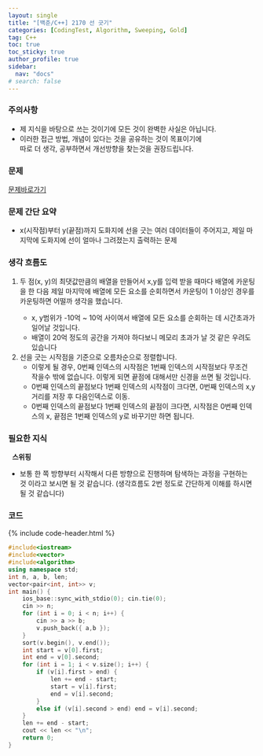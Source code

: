 ```yaml
---
layout: single
title: "[백준/C++] 2170 선 긋기"
categories: [CodingTest, Algorithm, Sweeping, Gold]
tag: C++
toc: true
toc_sticky: true
author_profile: true
sidebar:
  nav: "docs"
# search: false
---
```


### 주의사항
<div class="notice--warning">
  <ul>
      <li>제 지식을 바탕으로 쓰는 것이기에 모든 것이 완벽한 사실은 아닙니다.</li>
      <li>이러한 접근 방법, 개념이 있다는 것을 공유하는 것이 목표이기에<br /> 따로 더 생각, 공부하면서 개선방향을 찾는것을 권장드립니다.</li>
  </ul>
</div>

### 문제
[문제바로가기](https://www.acmicpc.net/problem/2170)
<br/>

### 문제 간단 요약
<ul>
  <li>x(시작점)부터 y(끝점)까지 도화지에 선을 긋는 여러 데이터들이 주어지고, 제일 마지막에 도화지에 선이 얼마나 그려졌는지 출력하는 문제</li>
</ul>

### 생각 흐름도
<ol>
  <li>두 점(x, y)의 최댓값만큼의 배열을 만들어서 x,y를 입력 받을 때마다 배열에 카운팅을 한 다음 제일 마지막에 배열에 모든 요소를 순회하면서 카운팅이 1 이상인 경우를 카운팅하면 어떨까 생각을 했습니다.</li>
	<ul>
		<li>x, y범위가 -10억 ~ 10억 사이여서 배열에 모든 요소를 순회하는 데 시간초과가 일어날 것입니다.</li>
		<li>배열이 20억 정도의 공간을 가져야 하다보니 메모리 초과가 날 것 같은 우려도 있습니다</li>
	</ul>
	<li>선을 긋는 시작점을 기준으로 오름차순으로 정렬합니다. 
		<ul>
			<li>이렇게 될 경우, 0번째 인덱스의 시작점은 1번째 인덱스의 시작점보다 무조건 작을수 밖에 없습니다. 이렇게 되면 끝점에 대해서만 신경을 쓰면 될 것입니다.</li>
			<li>0번째 인덱스의 끝점보다 1번째 인덱스의 시작점이 크다면, 0번째 인덱스의 x,y 거리를 저장 후 다음인덱스로 이동.</li>
			<li>0번째 인덱스의 끝점보다 1번째 인덱스의 끝점이 크다면, 시작점은 0번째 인덱스의 x, 끝점은 1번째 인덱스의 y로 바꾸기만 하면 됩니다.</li>
		</ul>
	</li>
</ol>

### 필요한 지식
&nbsp;&nbsp;<b>스위핑</b>
<ul>
	<li>보통 한 쪽 방향부터 시작해서 다른 방향으로 진행하며 탐색하는 과정을 구현하는 것 이라고 보시면 될 것 같습니다. (생각흐름도 2번 정도로 간단하게 이해를 하시면 될 것 같습니다)</li>
</ul>

### 코드
{% include code-header.html %}
```c++
#include<iostream>
#include<vector>
#include<algorithm>
using namespace std;
int n, a, b, len;
vector<pair<int, int>> v;
int main() {
	ios_base::sync_with_stdio(0); cin.tie(0);
	cin >> n;
	for (int i = 0; i < n; i++) {
		cin >> a >> b;
		v.push_back({ a,b });
	}
	sort(v.begin(), v.end());
	int start = v[0].first;
	int end = v[0].second;
	for (int i = 1; i < v.size(); i++) {
		if (v[i].first > end) {
			len += end - start;
			start = v[i].first;
			end = v[i].second;
		}
		else if (v[i].second > end) end = v[i].second;
	}
	len += end - start;
	cout << len << "\n";
	return 0;
}
```